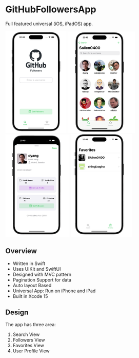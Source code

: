 # GitHubFollowersApp


Full featured universal (iOS, iPadOS) app.

<div>
    <img src="screenshots/ss01.png" width="190" />
    <img src="screenshots/ss02.png" width="210" />
    <img src="screenshots/ss03.png" width="200" />
    <img src="screenshots/ss04.png" width="190" />
</div>



## Overview
- Written in Swift
- Uses UIKit and SwiftUI
- Designed with MVC pattern
- Pagination Support for data
- Auto layout Based
- Universal App: Run on iPhone and iPad
- Built in Xcode 15


## Design

The app has three area:

1. Search View
2. Followers View
3. Favorites View
4. User Profile View
